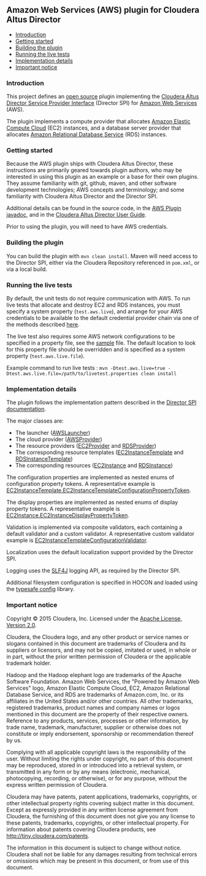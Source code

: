 ## Amazon Web Services (AWS) plugin for Cloudera Altus Director

* [Introduction](#introduction)
* [Getting started](#getting-started)
* [Building the plugin](#building-the-plugin)
* [Running the live tests](#running-the-live-tests)
* [Implementation details](#implementation-details)
* [Important notice](#important-notice)

### Introduction

This project defines an [open source](http://www.apache.org/licenses/LICENSE-2.0) plugin implementing the [Cloudera Altus Director Service Provider Interface](https://github.com/cloudera/director-spi) (Director SPI) for [Amazon Web Services](http://aws.amazon.com) (AWS).

The plugin implements a compute provider that allocates [Amazon Elastic Compute Cloud](http://aws.amazon.com/ec2/) (EC2) instances, and a database server provider that allocates [Amazon Relational Database Service](http://aws.amazon.com/rds/) (RDS) instances.

### Getting started

Because the AWS plugin ships with Cloudera Altus Director, these instructions are primarily geared towards plugin authors, who may be interested in using this plugin as an example or a base for their own plugins. They assume familiarity with git, github, maven, and other software development technologies; AWS concepts and terminology; and some familiarity with Cloudera Altus Director and the Director SPI.

Additional details can be found in the source code, in the [AWS Plugin javadoc](http://cloudera.github.io/director-aws-plugin/apidocs/), and in the [Cloudera Altus Director User Guide](http://www.cloudera.com/content/cloudera/en/documentation/cloudera-director/latest/PDF/cloudera-director.pdf).

Prior to using the plugin, you will need to have AWS credentials.

### Building the plugin

You can build the plugin with `mvn clean install`. Maven will need access to the Director SPI, either via the Cloudera Repository referenced in `pom.xml`, or via a local build.

### Running the live tests

By default, the unit tests do not require communication with AWS. To run live tests that allocate and destroy EC2 and RDS instances, you must specify a system property (`test.aws.live`), and arrange for your AWS credentials to be available to the default credential provider chain via one of the methods described [here](http://docs.aws.amazon.com/AWSSdkDocsJava/latest/DeveloperGuide/credentials.html).

The live test also requires some AWS network configurations to be specified in a property file, see the [sample](./tests/src/test/resources/livetest.sample.properties) file. The default location to look for this property file should be overridden and is specified as a system property (`test.aws.live.file`).

Example command to run live tests : `mvn -Dtest.aws.live=true -Dtest.aws.live.file=/path/to/livetest.properties clean install`

### Implementation details

The plugin follows the implementation pattern described in the [Director SPI documentation](https://github.com/cloudera/director-spi).

The major classes are:

* The launcher ([AWSLauncher](http://cloudera.github.io/director-aws-plugin/apidocs/index.html?com/cloudera/director/aws/AWSLauncher.html))
* The cloud provider ([AWSProvider](http://cloudera.github.io/director-aws-plugin/apidocs/index.html?com/cloudera/director/aws/AWSProvider.html))
* The resource providers ([EC2Provider](http://cloudera.github.io/director-aws-plugin/apidocs/index.html?com/cloudera/director/aws/ec2/EC2Provider.html) and [RDSProvider](http://cloudera.github.io/director-aws-plugin/apidocs/index.html?com/cloudera/director/aws/rds/RDSProvider.html))
* The corresponding resource templates ([EC2InstanceTemplate](http://cloudera.github.io/director-aws-plugin/apidocs/index.html?com/cloudera/director/aws/ec2/EC2InstanceTemplate.html) and [RDSInstanceTemplate](http://cloudera.github.io/director-aws-plugin/apidocs/index.html?com/cloudera/director/aws/rds/RDSInstanceTemplate.html))
* The corresponding resources ([EC2Instance](http://cloudera.github.io/director-aws-plugin/apidocs/index.html?com/cloudera/director/aws/ec2/EC2Instance.html) and [RDSInstance](http://cloudera.github.io/director-aws-plugin/apidocs/index.html?com/cloudera/director/aws/rds/RDSInstance.html))

The configuration properties are implemented as nested enums of configuration property tokens. A representative example is [EC2InstanceTemplate.EC2InstanceTemplateConfigurationPropertyToken](http://cloudera.github.io/director-aws-plugin/apidocs/index.html?com/cloudera/director/aws/ec2/EC2InstanceTemplate.EC2InstanceTemplateConfigurationPropertyToken.html).

The display properties are implemented as nested enums of display property tokens. A representative example is [EC2Instance.EC2InstanceDisplayPropertyToken](http://cloudera.github.io/director-aws-plugin/apidocs/index.html?com/cloudera/director/aws/ec2/EC2Instance.EC2InstanceDisplayPropertyToken.html).

Validation is implemented via composite validators, each containing a default validator and a custom validator. A representative custom validator example is [EC2InstanceTemplateConfigurationValidator](http://cloudera.github.io/director-aws-plugin/apidocs/index.html?com/cloudera/director/aws/ec2/EC2InstanceTemplateConfigurationValidator.html).

Localization uses the default localization support provided by the Director SPI.

Logging uses the [SLF4J](http://www.slf4j.org) logging API, as required by the Director SPI.

Additional filesystem configuration is specified in HOCON and loaded using the [typesafe config](https://github.com/typesafehub/config/) library.

### Important notice

Copyright &copy; 2015 Cloudera, Inc. Licensed under the [Apache License, Version 2.0](http://www.apache.org/licenses/LICENSE-2.0).

Cloudera, the Cloudera logo, and any other product or service names or slogans contained in this document are trademarks of Cloudera and its suppliers or licensors, and may not be copied, imitated or used, in whole or in part, without the prior written permission of Cloudera or the applicable trademark holder.

Hadoop and the Hadoop elephant logo are trademarks of the Apache Software Foundation. Amazon Web Services, the "Powered by Amazon Web Services" logo, Amazon Elastic Compute Cloud, EC2, Amazon Relational Database Service, and RDS are trademarks of Amazon.com, Inc. or its affiliates in the United States and/or other countries. All other trademarks, registered trademarks, product names and company names or logos mentioned in this document are the property of their respective owners. Reference to any products, services, processes or other information, by trade name, trademark, manufacturer, supplier or otherwise does not constitute or imply endorsement, sponsorship or recommendation thereof by us.

Complying with all applicable copyright laws is the responsibility of the user. Without limiting the rights under copyright, no part of this document may be reproduced, stored in or introduced into a retrieval system, or transmitted in any form or by any means (electronic, mechanical, photocopying, recording, or otherwise), or for any purpose, without the express written permission of Cloudera.

Cloudera may have patents, patent applications, trademarks, copyrights, or other intellectual property rights covering subject matter in this document. Except as expressly provided in any written license agreement from Cloudera, the furnishing of this document does not give you any license to these patents, trademarks, copyrights, or other intellectual property. For information about patents covering Cloudera products, see http://tiny.cloudera.com/patents.

The information in this document is subject to change without notice. Cloudera shall not be liable for any damages resulting from technical errors or omissions which may be present in this document, or from use of this document.
